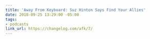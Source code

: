 ```yaml
---
title: 'Away From Keyboard: Suz Hinton Says Find Your Allies'
date: 2018-09-25 13:29:00 -05:00
tags:
- podcasts
link_url: https://changelog.com/afk/7/
---
```


